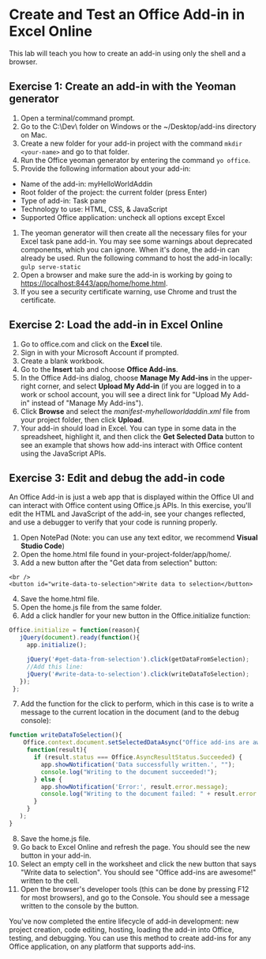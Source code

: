 # Create and Test an Office Add-in in Excel Online
This lab will teach you how to create an add-in using only the shell and a browser. 

## Exercise 1: Create an add-in with the Yeoman generator

1. Open a terminal/command prompt.
1. Go to the C:\Dev\ folder on Windows or the ~/Desktop/add-ins directory on Mac.
1. Create a new folder for your add-in project with the command `mkdir <your-name>` and go to that folder.
1. Run the Office yeoman generator by entering the command `yo office`.
1. Provide the following information about your add-in:
  * Name of the add-in: myHelloWorldAddin
  * Root folder of the project: the current folder (press Enter)
  * Type of add-in: Task pane
  * Technology to use: HTML, CSS, & JavaScript
  * Supported Office application: uncheck all options except Excel
1. The yeoman generator will then create all the necessary files for your Excel task pane add-in. You may see some warnings about deprecated components, which you can ignore. When it's done, the add-in can already be used. Run the following command to host the add-in locally: `gulp serve-static`
1. Open a browser and make sure the add-in is working by going to [https://localhost:8443/app/home/home.html]().
1. If you see a security certificate warning, use Chrome and trust the certificate.

## Exercise 2: Load the add-in in Excel Online

1. Go to office.com and click on the **Excel** tile.
2. Sign in with your Microsoft Account if prompted.
3. Create a blank workbook.
4. Go to the **Insert** tab and choose **Office Add-ins**.
5. In the Office Add-ins dialog, choose **Manage My Add-ins** in the upper-right corner, and select **Upload My Add-in** (if you are logged in to a work or school account, you will see a direct link for "Upload My Add-in" instead of "Manage My Add-ins").
6. Click **Browse** and select the *manifest-myhelloworldaddin.xml* file from your project folder, then click **Upload**.
7. Your add-in should load in Excel. You can type in some data in the spreadsheet, highlight it, and then click the **Get Selected Data** button to see an example that shows how add-ins interact with Office content using the JavaScript APIs.

## Exercise 3: Edit and debug the add-in code

An Office Add-in is just a web app that is displayed within the Office UI and can interact with Office content using Office.js APIs. In this exercise, you'll edit the HTML and JavaScript of the add-in, see your changes reflected, and use a debugger to verify that your code is running properly.

1. Open NotePad (Note: you can use any text editor, we recommend **Visual Studio Code**)
2. Open the home.html file found in your-project-folder/app/home/. 
3. Add a new button after the "Get data from selection" button:
 
 ```
 <br />
 <button id="write-data-to-selection">Write data to selection</button>
 ```
4. Save the home.html file.
5. Open the home.js file from the same folder.
6. Add a click handler for your new button in the Office.initialize function:
 
 ```javascript
 Office.initialize = function(reason){
    jQuery(document).ready(function(){
      app.initialize();
 
      jQuery('#get-data-from-selection').click(getDataFromSelection);
      //Add this line:
      jQuery('#write-data-to-selection').click(writeDataToSelection);
    });
  };
 ```
7. Add the function for the click to perform, which in this case is to write a message to the current location in the document (and to the debug console):
 
 ```javascript
 function writeDataToSelection(){
     Office.context.document.setSelectedDataAsync("Office add-ins are awesome!",
      function(result){
        if (result.status === Office.AsyncResultStatus.Succeeded) {
          app.showNotification('Data successfully written.', "");
          console.log("Writing to the document succeeded!");
        } else {
          app.showNotification('Error:', result.error.message);
          console.log("Writing to the document failed: " + result.error.message);
        }
      }
    );
 }
 ```
8. Save the home.js file.
9. Go back to Excel Online and refresh the page. You should see the new button in your add-in.
10. Select an empty cell in the worksheet and click the new button that says "Write data to selection". You should see "Office add-ins are awesome!" written to the cell.
11. Open the browser's developer tools (this can be done by pressing F12 for most browsers), and go to the Console. You should see a message written to the console by the button.
 
 
You've now completed the entire lifecycle of add-in development: new project creation, code editing, hosting, loading the add-in into Office, testing, and debugging. You can use this method to create add-ins for any Office application, on any platform that supports add-ins.
